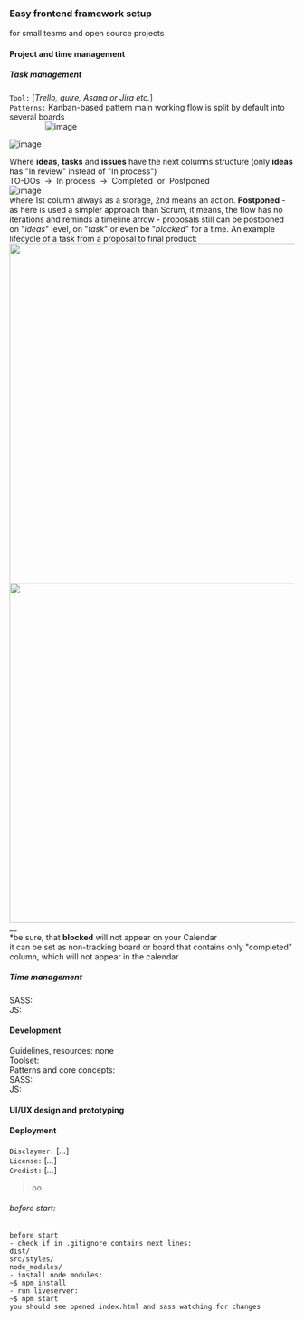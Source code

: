 ### Easy frontend framework setup
for small teams and open source projects
#### Project and time management
##### Task management
```Tool:``` [*Trello, quire, Asana or Jira etc.*]  
```Patterns:``` Kanban-based pattern
main working flow is split by default into several boards  
&nbsp; &nbsp; &nbsp; &nbsp; &nbsp; &nbsp;&nbsp; &nbsp;&nbsp;&nbsp;![image](https://github.com/hadabr/assets/blob/master/working-enviroment-setup/Screenshot_101.png?raw=true)

![image](https://github.com/hadabr/assets/blob/master/working-enviroment-setup/Screenshot_102.png?raw=true)

Where **ideas**, **tasks** and **issues** have the next columns structure (only **ideas** has "In review" instead of "In process")  
TO-DOs &nbsp;->&nbsp; In process &nbsp;->&nbsp; Completed &nbsp;or&nbsp; Postponed  
![image](https://github.com/hadabr/assets/blob/master/working-enviroment-setup/sams.png?raw=true)  
where 1st column always as a storage, 2nd means an action.
**Postponed** - as here is used a simpler approach than Scrum, it means, the flow has no iterations and reminds a timeline arrow - proposals still can be postponed on "*ideas*" level, on "*task*" or even be "*blocked*" for a time.
An example lifecycle of a task from a proposal to final product:    
<img src="https://github.com/hadabr/assets/blob/master/working-enviroment-setup/sams1.png?raw=true" width="600"/><img src="https://github.com/hadabr/assets/blob/master/working-enviroment-setup/sams2.png?raw=true" width="600"/>  
__  
*be sure, that **blocked** will not appear on your Calendar  
it can be set as non-tracking board or board that contains only "completed" column, which will not appear in the calendar

##### Time management

  
SASS:  
JS:  

#### Development
Guidelines, resources: none   
Toolset:    
Patterns and core concepts:  
SASS:  
JS:
#### UI/UX design and prototyping

#### Deployment
```Disclaymer:``` [*...*]  
```License:``` [*...*]  
```Credist:``` [*...*]  


> оо

###### before start:
```
before start 
- check if in .gitignore contains next lines:
dist/
src/styles/
node_modules/
- install node modules:
~$ npm install
- run liveserver:
~$ npm start
you should see opened index.html and sass watching for changes
```
